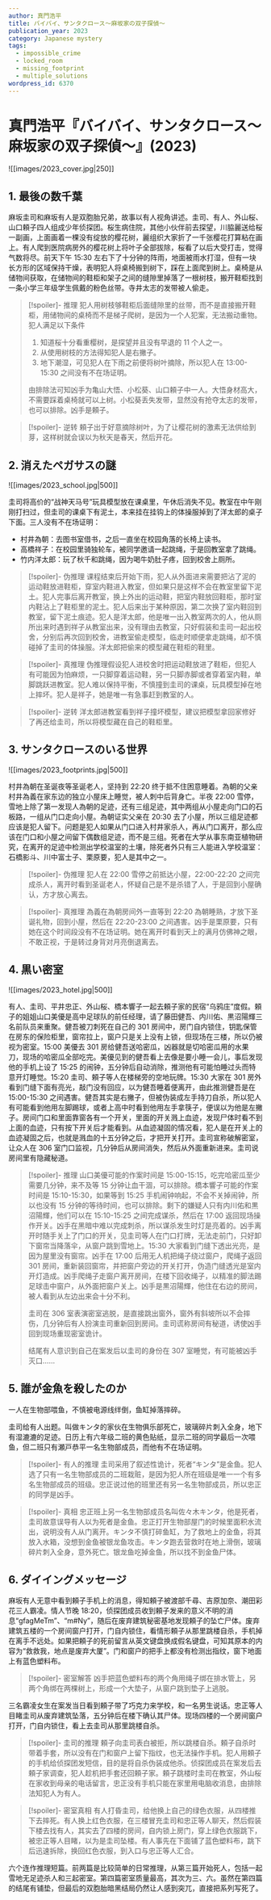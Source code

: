 ```yaml
---
author: 真門浩平
title: バイバイ、サンタクロース～麻坂家の双子探偵～
publication_year: 2023
category: Japanese mystery
tags:
  - impossible_crime
  - locked_room
  - missing_footprint
  - multiple_solutions
wordpress_id: 6370
---
```


# 真門浩平『バイバイ、サンタクロース～麻坂家の双子探偵～』(2023)

![[images/2023_cover.jpg|250]]

## 1. 最後の数千葉

麻坂圭司和麻坂有人是双胞胎兄弟，故事以有人视角讲述。圭司、有人、外山桜、山口頼子四人组成少年侦探团。桜生病住院，其他小伙伴前去探望，川脇麗送给桜一副画，上面画着一棵没有绽放的樱花树，麗组织大家折了一千张樱花打算粘在画上。有人爬到医院病房外的樱花树上将叶子全部拔除，桜看了以后大受打击，觉得气数将尽。前天下午 15:30 左右下了十分钟的阵雨，地面被雨水打湿，但有一块长方形的区域保持干燥，表明犯人将桌椅搬到树下，踩在上面爬到树上。桌椅是从储物间获取，在储物间的鞋柜和架子之间的缝隙里掉落了一根树枝，搬开鞋柜找到一条小学三年级学生佩戴的粉色丝带。寺井太志的发带被人偷走。

> [!spoiler]- 推理
> 犯人用树枝够鞋柜后面缝隙里的丝带，而不是直接搬开鞋柜，用储物间的桌椅而不是梯子爬树，是因为一个人犯案，无法搬动重物。犯人满足以下条件
> 
> 1. 知道桜十分看重樱树，是探望并且没有早退的 11 个人之一。
> 2. 从使用树枝的方法得知犯人是右撇子。
> 3. 地下潮湿，可见犯人在下雨之前便将树叶摘除，所以犯人在 13:00-15:30 之间没有不在场证明。
> 
> 由排除法可知凶手为亀山大悟、小松葵、山口頼子中一人。大悟身材高大，不需要踩着桌椅就可以上树。小松葵丢失发带，显然没有抢夺太志的发带，也可以排除。凶手是頼子。

> [!spoiler]- 逆转
> 頼子出于好意摘除树叶，为了让樱花树的激素无法供给到芽，这样树就会误以为秋天是春天，然后开花。

## 2. 消えたペガサスの謎

![[images/2023_school.jpg|500]]

圭司将高价的“战神天马号”玩具模型放在课桌里，午休后消失不见。教室在中午刚刚打扫过，但圭司的课桌下有泥土，本来挂在挂钩上的体操服掉到了洋太郎的桌子下面。三人没有不在场证明：

* 村井為朝：去图书室借书，之后一直坐在校园角落的长椅上读书。 
* 高橋祥子：在校园里骑独轮车，被同学邀请一起跳绳，于是回教室拿了跳绳。
* 竹内洋太郎：玩了秋千和跳绳，因为喝牛奶肚子疼，回到校舍上厕所。

> [!spoiler]- 伪推理
> 课程结束后开始下雨，犯人从外面进来需要把沾了泥的运动鞋放进鞋柜，穿室内鞋进入教室，但如果只是这样不会在教室里留下泥土。犯人完事后离开教室，换上外出的运动鞋，把室内鞋放回鞋柜，那时室内鞋沾上了鞋柜里的泥土。犯人后来出于某种原因，第二次换了室内鞋回到教室，留下泥土痕迹。犯人是洋太郎，他是唯一出入教室两次的人，他从厕所出来时遇到祥子从教室出来，没有理由去教室，只好假装和圭司一起出校舍，分别后再次回到校舍，进教室偷走模型，临走时顺便拿走跳绳，却不慎碰掉了圭司的体操服。洋太郎把偷来的模型藏在鞋柜的鞋里。

> [!spoiler]- 真推理
> 伪推理假设犯人进校舍时把运动鞋放进了鞋柜，但犯人有可能因为怕麻烦，一只脚穿着运动鞋，另一只脚赤脚或者穿着室内鞋，单脚跳跃进教室。犯人难以保持平衡，不慎撞到圭司的课桌，玩具模型掉在地上摔坏。犯人是祥子，她是唯一有急事赶到教室的人。

> [!spoiler]- 逆转
> 洋太郎进教室看到祥子撞坏模型，建议把模型拿回家修好了再还给圭司，所以将模型藏在自己的鞋柜里。

## 3. サンタクロースのいる世界

![[images/2023_footprints.jpg|500]]

村井為朝在圣诞夜等圣诞老人，坚持到 22:20 终于抵不住困意睡着。為朝的父亲村井為義在家东边的独立小屋床上睡觉，被人刺中后背身亡。半夜 22:00 雪停，雪地上除了第一发现人為朝的足迹，还有三组足迹，其中两组从小屋走向门口的石板路，一组从门口走向小屋。為朝证实父亲在 20:30 去了小屋，所以三组足迹都应该是犯人留下。问题是犯人如果从门口进入村井家杀人，再从门口离开，那么应该在门口和小屋之间留下偶数组足迹，而不是三组。死者在大学从事东南亚植物研究，在离开的足迹中检测出学校温室的土壤，除死者外只有三人能进入学校温室：石橋影斗、川中富士子、栗原要，犯人是其中之一。

> [!spoiler]- 伪推理
> 犯人在 22:00 雪停之前抵达小屋，22:00-22:20 之间完成杀人，离开时看到圣诞老人，怀疑自己是不是杀错了人，于是回到小屋确认，方才放心离去。

> [!spoiler]- 真推理
> 為義在為朝房间外一直等到 22:20 為朝睡熟，才放下圣诞礼物，回到小屋，然后在 22:20-23:00 之间遇害。凶手是栗原要，只有她在这个时间段没有不在场证明。她在离开时看到天上的满月仿佛神之眼，不敢正视，于是转过身背对月亮倒退离去。

## 4. 黒い密室

![[images/2023_hotel.jpg|500]]

有人、圭司、平井忠正、外山桜、橋本響子一起去頼子家的民宿“乌鸦庄”度假。頼子的姐姐山口美優是高中足球队的前任经理，请了藤田健吾、内川佑、黒沼陽輝三名前队员来重聚。健吾被刀刺死在自己的 301 房间中，房门自内锁住，钥匙保管在房东的保险柜里，窗帘拉上，窗户只是关上没有上锁，但现场在三楼，所以仍被视为密室。15:00 美優去 301 房给健吾送哈密瓜，凶器就是切哈密瓜用的水果刀，现场的哈密瓜全部吃完。美優见到的健吾看上去像是要小睡一会儿，事后发现他的手机上设了 15:25 的闹钟，五分钟后自动消除，推测他有可能怕睡过头而特意开灯睡觉。15:20 圭司、頼子等人在楼梯旁的空地玩牌。15:30 大家在 301 房外看到门缝下面有亮光，敲门没有回应，以为健吾睡着便离开，由此推测健吾是在 15:00-15:30 之间遇害。健吾其实是右撇子，但被伪装成左手持刀自杀，所以犯人有可能看到他用左脚踢球，或者上高中时看到他用左手拿筷子，便误以为他是左撇子。房间门口和里面靠窗各有一个开关，里面的开关溅上血迹，发现尸体时看不到上面的血迹，只有按下开关后才能看到。从血迹凝固的情况看，犯人是在开关上的血迹凝固之后，也就是溅血的十五分钟之后，才把开关打开。圭司宣称破解密室，让众人在 306 室门口监视，几分钟后从房间消失，然后从外面重新进来。圭司说房间里有隐藏秘道。

> [!spoiler]- 推理
> 山口美優可能的作案时间是 15:00-15:15，吃完哈密瓜至少需要几分钟，来不及等 15 分钟让血干涸，可以排除。橋本響子可能的作案时间是 15:10-15:30，如果等到 15:25 手机闹钟响起，不会不关掉闹钟，所以也没有 15 分钟的等待时间，也可以排除。剩下的嫌疑人只有内川佑和黒沼陽輝，他们可以在 15:10-15:25 之间完成谋杀，然后在 17:00 返回现场操作开关。凶手在黑暗中难以完成刺杀，所以谋杀发生时灯是亮着的。凶手离开时随手关上了门口的开关，见圭司等人在门口打牌，无法走前门，只好卸下窗帘当降落伞，从窗户跳到雪地上。15:30 大家看到门缝下透出光亮，是因为屋里没有窗帘。凶手在 17:00 后用无人机把绳子绕过窗户，爬绳子返回 301 房间，重新装回窗帘，并把窗户旁边的开关打开，伪造门缝透光是室内开灯造成。凶手爬绳子走窗户离开房间，在楼下回收绳子，以精准的脚法踢足球击中窗户，从外面把窗户关上。凶手是黒沼陽輝，他住在右边的房间，被人看到从左边出来会十分不利。
> 
> 圭司在 306 室表演密室逃脱，是直接跳出窗外，窗外有斜坡所以不会摔伤，几分钟后有人扮演圭司重新回到房间。圭司谎称房间有秘道，诱使凶手回到现场重现密室诡计。
> 
> 结尾有人意识到自己在案发后以圭司的身份在 307 室睡觉，有可能被凶手灭口……

## 5. 誰が金魚を殺したのか

一人在生物部喂鱼，不慎被电源线绊倒，鱼缸掉落摔碎。

圭司给有人出题。叫做キンタ的家伙在生物俱乐部死亡，玻璃碎片刺入全身，地下有湿漉漉的足迹。日历上有六年级二班的黄色贴纸，显示二班的同学最后一次喂鱼，但二班只有瀬戸恭平一名生物部成员，而他有不在场证明。

> [!spoiler]- 有人的推理
> 圭司采用了叙述性诡计，死者“キンタ”是金鱼。犯人选了只有一名生物部成员的二班栽赃，是因为犯人所在班级是唯一一个有多名生物部成员的班级。忠正说过他的班里还有另一名生物部成员，所以忠正的同学是凶手。

> [!spoiler]- 真相
> 忠正班上另一名生物部成员名叫佐々木キンタ，他是死者，圭司故意误导有人以为死者是金鱼。忠正打开生物部屋门的时候里面积水流出，说明没有人从门离开。キンタ不慎打碎鱼缸，为了救地上的金鱼，将其放入水箱，没想到金鱼被银龙鱼攻击。キンタ跑去营救时在地上滑倒，玻璃碎片刺入全身，意外死亡。银龙鱼吃掉金鱼，所以找不到金鱼尸体。

## 6. ダイイングメッセージ

麻坂有人无意中看到頼子手机上的消息，得知頼子被渡部千尋、吉原加奈、潮田彩花三人霸凌。情人节晚 18:20，侦探团成员收到頼子发来的意义不明的消息“gfagMeTm”、“m#Ny”，随后在废弃建筑秘密基地发现頼子的坠亡尸体。废弃建筑五楼的一个房间窗户打开，门自内锁住，看情形頼子从那里跳楼自杀，手机掉在离手不远处。如果把頼子的死前留言从英文键盘换成假名键盘，可知其原本的内容为“救救我，地点是废弃大厦”。门和窗户的把手上都没有检测出指纹，窗下地面上有蓝色塑料布。

> [!spoiler]- 密室解答
> 凶手把蓝色塑料布的两个角用绳子绑在排水管上，另两个角绑在两棵树上，形成一个大垫子，从窗户跳到垫子上逃脱。

三名霸凌女生在案发当日看到頼子带了巧克力来学校，和一名男生说话。忠正等人目睹圭司从废弃建筑坠落，五分钟后在楼下确认其尸体。现场四楼的一个房间窗户打开，门自内锁住，看上去圭司从那里跳楼自杀。

> [!spoiler]- 圭司的推理
> 頼子向圭司表白被拒，所以跳楼自杀。頼子自杀时带着手套，所以没有在门和窗户上留下指纹，也无法操作手机。犯人用頼子的手机给侦探团发短信，目的是将自杀伪装成他杀。侦探团成员在案发后去頼子家调查，犯人趁机把手套还回頼子家。頼子跳楼时圭司在教室，外山桜在家收到母亲的电话留言，忠正没有手机只能在家里用电脑收消息，由排除法知犯人为有人。

> [!spoiler]- 密室真相
> 有人打昏圭司，给他换上自己的绿色衣服，从四楼推下去摔死。有人换上红色衣服，在三楼冒充圭司和忠正等人聊天，然后假装下楼去找有人，其实去了四楼的房间，自内锁上房门，穿上绿色衣服跳下，被忠正等人目睹，以为是圭司坠楼。有人事先在下面铺了蓝色塑料布，跳下后迅速拆除，换回红色衣服，到入口与忠正等人汇合。

六个连作推理短篇。前两篇是比较简单的日常推理，从第三篇开始死人，包括一起雪地无足迹杀人和三起密室。第四篇密室质量最高，其次为三、六。虽然在第四篇的结尾有铺垫，但最后的双胞胎暗黑结局仍然让人感到突兀，直接把系列写死了。